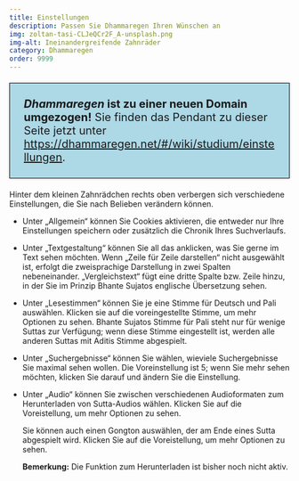 ```yaml
---
title: Einstellungen
description: Passen Sie Dhammaregen Ihren Wünschen an
img: zoltan-tasi-CLJeQCr2F_A-unsplash.png
img-alt: Ineinandergreifende Zahnräder
category: Dhammaregen
order: 9999
---
```


<p style="padding: 25px;
  border: thin solid black;
  background-color: lightblue;
  padding: 25px;
  font-size: 20px;"
><b><em>Dhammaregen</em> ist zu einer neuen Domain umgezogen!</b> Sie finden das Pendant zu dieser Seite jetzt unter <a href="https://dhammaregen.net/#/wiki/studium/einstellungen">https://dhammaregen.net/#/wiki/studium/einstellungen</a>.
</p>

Hinter dem kleinen Zahnrädchen rechts oben verbergen sich verschiedene Einstellungen, die Sie nach Belieben verändern können.

- Unter „Allgemein“ können Sie Cookies aktivieren, die entweder nur Ihre Einstellungen speichern oder zusätzlich die Chronik Ihres Suchverlaufs.
- Unter „Textgestaltung“ können Sie all das anklicken, was Sie gerne im Text sehen möchten. Wenn „Zeile für Zeile darstellen“ nicht ausgewählt ist, erfolgt die zweisprachige Darstellung in zwei Spalten nebeneinander. „Vergleichstext“ fügt eine dritte Spalte bzw. Zeile hinzu, in der Sie im Prinzip Bhante Sujatos englische Übersetzung sehen.
- Unter „Lesestimmen“ können Sie je eine Stimme für Deutsch und Pali auswählen. Klicken sie auf die voreingestellte Stimme, um mehr Optionen zu sehen. Bhante Sujatos Stimme für Pali steht nur für wenige Suttas zur Verfügung; wenn diese Stimme eingestellt ist, werden alle anderen Suttas mit Aditis Stimme abgespielt.
- Unter „Suchergebnisse“ können Sie wählen, wieviele Suchergebnisse Sie maximal sehen wollen. Die Voreinstellung ist 5; wenn Sie mehr sehen möchten, klicken Sie darauf und ändern Sie die Einstellung.
- Unter „Audio“ können Sie zwischen verschiedenen Audioformaten zum Herunterladen von Sutta-Audios wählen. Klicken Sie auf die Voreistellung, um mehr Optionen zu sehen.
  
  Sie können auch einen Gongton auswählen, der am Ende eines Sutta abgespielt wird. Klicken Sie auf die Voreistellung, um mehr Optionen zu sehen.

  **Bemerkung:** Die Funktion zum Herunterladen ist bisher noch nicht aktiv.
